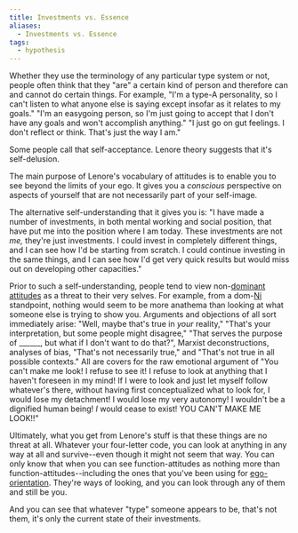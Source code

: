 ```yaml
---
title: Investments vs. Essence
aliases:
  - Investments vs. Essence
tags:
  - hypothesis
---
```


Whether they use the terminology of any particular type system or not, people often think that they "are" a certain kind of person and therefore can and cannot do certain things. For example, "I'm a type-A personality, so I can't listen to what anyone else is saying except insofar as it relates to my goals." "I'm an easygoing person, so I'm just going to accept that I don't have any goals and won't accomplish anything." "I just go on gut feelings. I don't reflect or think. That's just the way I am."

Some people call that self-acceptance. Lenore theory suggests that it's self-delusion.

The main purpose of Lenore's vocabulary of attitudes is to enable you to see beyond the limits of your ego. It gives you a _conscious_ perspective on aspects of yourself that are not necessarily part of your self-image.

The alternative self-understanding that it gives you is: "I have made a number of investments, in both mental working and social position, that have put me into the position where I am today. These investments are not _me,_ they're just investments. I could invest in completely different things, and I can see how I'd be starting from scratch. I could continue investing in the same things, and I can see how I'd get very quick results but would miss out on developing other capacities."

Prior to such a self-understanding, people tend to view non-[dominant attitudes](/wiki/dominant-function) as a threat to their very selves. For example, from a dom-[Ni](/wiki/function-attitude/attitudes/introverted-intuition) standpoint, nothing would seem to be more anathema than looking at what someone else is trying to show you. Arguments and objections of all sort immediately arise: "Well, maybe that's true in _your_ reality," "That's your interpretation, but some people might disagree," "That serves the purpose of \_\_\_\_\_\_, but what if I don't want to do that?", Marxist deconstructions, analyses of bias, "That's not necessarily true," and "That's not true in all possible contexts." All are covers for the raw emotional argument of "You can't make me look! I refuse to see it! I refuse to look at anything that I haven't foreseen in my mind! If I were to look and just let myself follow whatever's there, without having first conceptualized what to look for, I would lose my detachment! I would lose my very autonomy! I wouldn't be a dignified human being! _I_ would cease to exist! YOU CAN'T MAKE ME LOOK!!"

Ultimately, what you get from Lenore's stuff is that these things are no threat at all. Whatever your four-letter code, you can look at anything in any way at all and survive--even though it might not seem that way. You can only know that when you can see function-attitudes as nothing more than function-attitudes--including the ones that you've been using for [ego-orientation](/wiki/ego-orientation). They're ways of looking, and you can look through any of them and still be you.

And you can see that whatever "type" someone appears to be, that's not them, it's only the current state of their investments.
